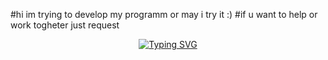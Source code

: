 #hi im trying to develop my programm or may i try it :)
#if u want to help or work togheter just request
<p align="center">
  <a href="https://git.io/typing-svg"><img src="https://readme-typing-svg.demolab.com?font=Bungee+Spice&size=30&duration=2500&pause=500&center=true&vCenter=true&width=300&height=30&lines=Hey+there;I'm+Zustark0" alt="Typing SVG" /></a>
</p>
